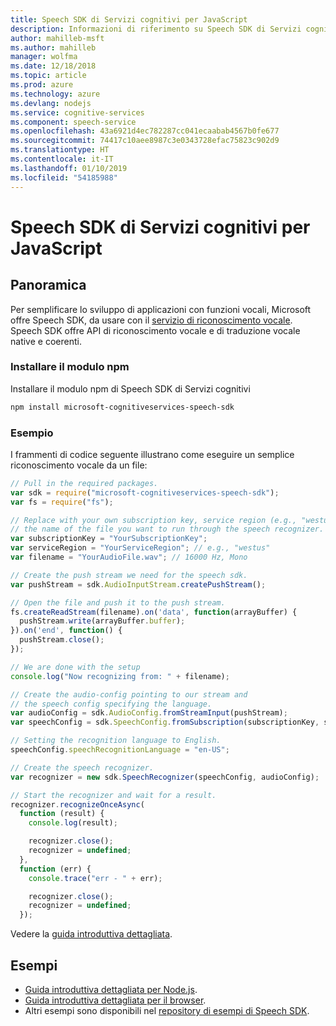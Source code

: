 ```yaml
---
title: Speech SDK di Servizi cognitivi per JavaScript
description: Informazioni di riferimento su Speech SDK di Servizi cognitivi per JavaScript
author: mahilleb-msft
ms.author: mahilleb
manager: wolfma
ms.date: 12/18/2018
ms.topic: article
ms.prod: azure
ms.technology: azure
ms.devlang: nodejs
ms.service: cognitive-services
ms.component: speech-service
ms.openlocfilehash: 43a6921d4ec782287cc041ecaabab4567b0fe677
ms.sourcegitcommit: 74417c10aee8987c3e0343728efac75823c902d9
ms.translationtype: HT
ms.contentlocale: it-IT
ms.lasthandoff: 01/10/2019
ms.locfileid: "54185988"
---
```

# <a name="cognitive-services-speech-sdk-for-javascript"></a>Speech SDK di Servizi cognitivi per JavaScript

## <a name="overview"></a>Panoramica

Per semplificare lo sviluppo di applicazioni con funzioni vocali, Microsoft offre Speech SDK, da usare con il [servizio di riconoscimento vocale](https://aka.ms/csspeech).
Speech SDK offre API di riconoscimento vocale e di traduzione vocale native e coerenti.

### <a name="install-the-npm-module"></a>Installare il modulo npm

Installare il modulo npm di Speech SDK di Servizi cognitivi

```bash
npm install microsoft-cognitiveservices-speech-sdk
```

### <a name="example"></a>Esempio 

I frammenti di codice seguente illustrano come eseguire un semplice riconoscimento vocale da un file:

```javascript 
// Pull in the required packages.
var sdk = require("microsoft-cognitiveservices-speech-sdk");
var fs = require("fs");

// Replace with your own subscription key, service region (e.g., "westus"), and
// the name of the file you want to run through the speech recognizer.
var subscriptionKey = "YourSubscriptionKey";
var serviceRegion = "YourServiceRegion"; // e.g., "westus"
var filename = "YourAudioFile.wav"; // 16000 Hz, Mono

// Create the push stream we need for the speech sdk.
var pushStream = sdk.AudioInputStream.createPushStream();

// Open the file and push it to the push stream.
fs.createReadStream(filename).on('data', function(arrayBuffer) {
  pushStream.write(arrayBuffer.buffer);
}).on('end', function() {
  pushStream.close();
});

// We are done with the setup
console.log("Now recognizing from: " + filename);

// Create the audio-config pointing to our stream and
// the speech config specifying the language.
var audioConfig = sdk.AudioConfig.fromStreamInput(pushStream);
var speechConfig = sdk.SpeechConfig.fromSubscription(subscriptionKey, serviceRegion);

// Setting the recognition language to English.
speechConfig.speechRecognitionLanguage = "en-US";

// Create the speech recognizer.
var recognizer = new sdk.SpeechRecognizer(speechConfig, audioConfig);

// Start the recognizer and wait for a result.
recognizer.recognizeOnceAsync(
  function (result) {
    console.log(result);

    recognizer.close();
    recognizer = undefined;
  },
  function (err) {
    console.trace("err - " + err);

    recognizer.close();
    recognizer = undefined;
  });
``` 

Vedere la [guida introduttiva dettagliata](/azure/cognitive-services/speech-service/quickstart-js-node).

## <a name="samples"></a>Esempi

* [Guida introduttiva dettagliata per Node.js](/azure/cognitive-services/speech-service/quickstart-js-node).
* [Guida introduttiva dettagliata per il browser](/azure/cognitive-services/speech-service/quickstart-js-browser).
* Altri esempi sono disponibili nel [repository di esempi di Speech SDK](https://aka.ms/csspeech/samples).
